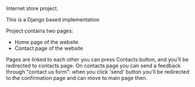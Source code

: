 Internet store project.

This is a Django based implementation

Project contains two pages:
- Home page of the website
- Contact page of the website 

Pages are linked to each other you can press Contacts button, and you'll be redirected to contacts page.
On contacts page you can send a feedback through "contact us form":
    when you click 'send' button you'll be redirected to the confirmation page and can move to main page then.
